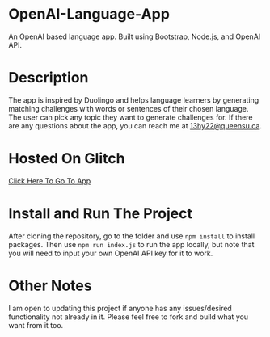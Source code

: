 # OpenAI-Language-App
An OpenAI based language app. Built using Bootstrap, Node.js, and OpenAI API.

# Description
The app is inspired by Duolingo and helps language learners by generating matching challenges with words or sentences of their chosen language. The user can pick any topic they want to generate challenges for. If there are any questions about the app, you can reach me at 13hy22@queensu.ca.

# Hosted On Glitch
[Click Here To Go To App](https://thorn-gifted-roadway.glitch.me/)

# Install and Run The Project
After cloning the repository, go to the folder and use `npm install` to install packages.
Then use `npm run index.js` to run the app locally, but note that you will need to input your own OpenAI API key for it to work.

# Other Notes
I am open to updating this project if anyone has any issues/desired functionality not already in it. Please feel free to fork and build what you want from it too.
